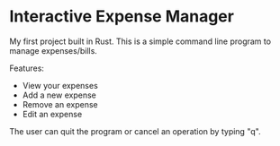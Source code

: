 # Interactive Expense Manager
My first project built in Rust. This is a simple command line program to manage expenses/bills. 

Features:
- View your expenses
- Add a new expense
- Remove an expense
- Edit an expense

The user can quit the program or cancel an operation by typing "q".  

